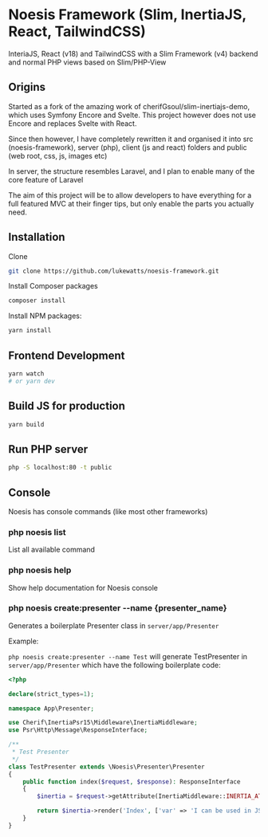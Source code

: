 # Noesis Framework (Slim, InertiaJS, React, TailwindCSS)

InteriaJS, React (v18) and TailwindCSS with a Slim Framework (v4) backend and normal PHP views based on Slim/PHP-View

## Origins

Started as a fork of the amazing work of cherifGsoul/slim-inertiajs-demo, which uses Symfony Encore and Svelte. This project however does not use Encore and replaces Svelte with React.

Since then however, I have completely rewritten it and organised it into src (noesis-framework), server (php), client (js and react) folders and public (web root, css, js, images etc)

In server, the structure resembles Laravel, and I plan to enable many of the core feature of Laravel

The aim of this project will be to allow developers to have everything for a full featured MVC at their finger tips, but only enable the parts you actually need.

## Installation

Clone

```bash
git clone https://github.com/lukewatts/noesis-framework.git
```

Install Composer packages

```bash
composer install
```

Install NPM packages:

```bash
yarn install
```

## Frontend Development

```bash
yarn watch
# or yarn dev
```

## Build JS for production

```bash
yarn build
```

## Run PHP server

```bash
php -S localhost:80 -t public
```

## Console

Noesis has console commands (like most other frameworks)

### php noesis list

List all available command

### php noesis help

Show help documentation for Noesis console

### php noesis create:presenter --name {presenter_name}

Generates a boilerplate Presenter class in `server/app/Presenter`

Example:

`php noesis create:presenter --name Test` will generate TestPresenter in `server/app/Presenter` which have the following boilerplate code:

```php
<?php

declare(strict_types=1);

namespace App\Presenter;

use Cherif\InertiaPsr15\Middleware\InertiaMiddleware;
use Psr\Http\Message\ResponseInterface;

/**
 * Test Presenter
 */
class TestPresenter extends \Noesis\Presenter\Presenter
{
    public function index($request, $response): ResponseInterface
    {
        $inertia = $request->getAttribute(InertiaMiddleware::INERTIA_ATTRIBUTE);

        return $inertia->render('Index', ['var' => 'I can be used in JSX!']);
    }
}
```